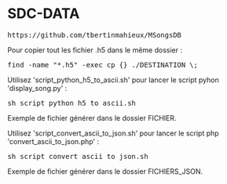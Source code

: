 # SDC-DATA

<pre>https://github.com/tbertinmahieux/MSongsDB</pre>

Pour copier tout les fichier .h5 dans le même dossier :
<pre>find -name "*.h5" -exec cp {} ./DESTINATION \;</pre>

Utilisez 'script_python_h5_to_ascii.sh' pour lancer le script pyhon 'display_song.py' :
<pre>sh script_python_h5_to_ascii.sh</pre>
Exemple de fichier générer dans le dossier FICHIER.

Utilisez 'script_convert_ascii_to_json.sh' pour lancer le script php 'convert_ascii_to_json.php' :
<pre>sh script_convert_ascii_to_json.sh</pre>
Exemple de fichier générer dans le dossier FICHIERS_JSON.
